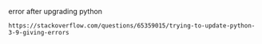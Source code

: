 error after upgrading python

    https://stackoverflow.com/questions/65359015/trying-to-update-python-3-9-giving-errors

